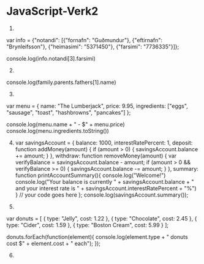 # JavaScript-Verk2

1.
var info = {"notandi": [{"fornafn": "Guðmundur"}, {"eftirnafn": "Brynleifsson"}, {"heimasimi": "5371450"}, {"farsimi": "7736335"}]};

console.log(info.notandi[3].farsimi)

2.
console.log(family.parents.fathers[1].name)

3.
var menu = {
    name: "The Lumberjack",
    price: 9.95,
    ingredients: ["eggs", "sausage", "toast", "hashbrowns", "pancakes"]
};

console.log(menu.name + " - $" + menu.price)
console.log(menu.ingredients.toString())

4. var savingsAccount = {
    balance: 1000,
    interestRatePercent: 1,
    deposit: function addMoney(amount) {
        if (amount > 0) {
            savingsAccount.balance += amount;
        }
    },
    withdraw: function removeMoney(amount) {
        var verifyBalance = savingsAccount.balance - amount;
        if (amount > 0 && verifyBalance >= 0) {
            savingsAccount.balance -= amount;
        }
    },
    summary: function printAccountSummary(){
        console.log("Welcome!")
        console.log("Your balance is currently " + savingsAccount.balance + " and your interest rate is " + savingsAccount.interestRatePercent + "%")
    }
    // your code goes here
};
console.log(savingsAccount.summary());

5.
var donuts = [
  { type: "Jelly", cost: 1.22 },
  { type: "Chocolate", cost: 2.45 },
  { type: "Cider", cost: 1.59 },
  { type: "Boston Cream", cost: 5.99 }
];

donuts.forEach(function(element){
	console.log(element.type + " donuts cost $" + element.cost + " each");
});

6.
